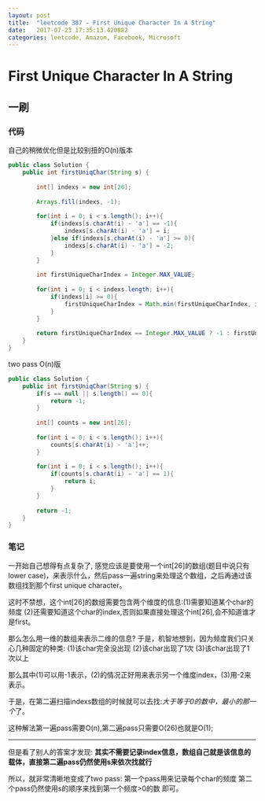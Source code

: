 ```yaml
---
layout: post
title:  "leetcode 387 - First Unique Character In A String"
date:   2017-07-23 17:35:13.420882
categories: leetcode, Amazon, Facebook, Microsoft
---
```


# First Unique Character In A String

## 一刷

### 代码

自己的稍微优化但是比较别扭的O(n)版本
```java
public class Solution {
    public int firstUniqChar(String s) {
        
        int[] indexs = new int[26];
        
        Arrays.fill(indexs, -1);
        
        for(int i = 0; i < s.length(); i++){
            if(indexs[s.charAt(i) - 'a'] == -1){
                indexs[s.charAt(i) - 'a'] = i;
            }else if(indexs[s.charAt(i) - 'a'] >= 0){
                indexs[s.charAt(i) - 'a'] = -2;
            }
        }
        
        int firstUniqueCharIndex = Integer.MAX_VALUE;
        
        for(int i = 0; i < indexs.length; i++){
            if(indexs[i] >= 0){
                firstUniqueCharIndex = Math.min(firstUniqueCharIndex, indexs[i]);
            }
        }
        
        return firstUniqueCharIndex == Integer.MAX_VALUE ? -1 : firstUniqueCharIndex;
    }
}
```

two pass O(n)版
```java
public class Solution {
    public int firstUniqChar(String s) {
        if(s == null || s.length() == 0){
            return -1;
        }
        
        int[] counts = new int[26];
        
        for(int i = 0; i < s.length(); i++){
            counts[s.charAt(i) - 'a']++;
        }
        
        for(int i = 0; i < s.length(); i++){
            if(counts[s.charAt(i) - 'a'] == 1){
                return i;
            }
        }
        
        return -1;
    }
}
```

### 笔记

一开始自己想得有点复杂了, 感觉应该是要使用一个int[26]的数组(题目中说只有lower case)，来表示什么，然后pass一遍string来处理这个数组，之后再通过该数组找到那个first unique character。

这时不禁想，这个int[26]的数组需要包含两个维度的信息:(1)需要知道某个char的频度 (2)还需要知道这个char的index,否则如果直接处理这个int[26],会不知道谁才是first。

那么怎么用一维的数组来表示二维的信息? 于是，机智地想到，因为频度我们只关心几种固定的种类:
(1)该char完全没出现 (2)该char出现了1次 (3)该char出现了1次以上

那么其中(1)可以用-1表示，(2)的情况正好用来表示另一个维度index，(3)用-2来表示。

于是，在第二遍扫描indexs数组的时候就可以去找:*大于等于0的数中，最小的那一个*了。

这种解法第一遍pass需要O(n),第二遍pass只需要O(26)也就是O(1);

---

但是看了别人的答案才发现: **其实不需要记录index信息，数组自己就是该信息的载体，直接第二遍pass仍然使用s来依次找就行**

所以，就非常清晰地变成了two pass:
第一个pass用来记录每个char的频度
第二个pass仍然使用s的顺序来找到第一个频度>0的数
即可。
